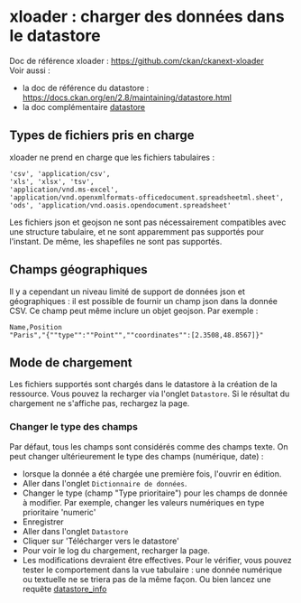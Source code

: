 # xloader : charger des données dans le datastore

Doc de référence xloader : https://github.com/ckan/ckanext-xloader  
Voir aussi : 
 * la doc de référence du datastore : https://docs.ckan.org/en/2.8/maintaining/datastore.html
 * la doc complémentaire [datastore](datastore.md)

## Types de fichiers pris en charge
xloader ne prend en charge que les fichiers tabulaires :   

    'csv', 'application/csv',
    'xls', 'xlsx', 'tsv',
    'application/vnd.ms-excel',
    'application/vnd.openxmlformats-officedocument.spreadsheetml.sheet',
    'ods', 'application/vnd.oasis.opendocument.spreadsheet'
    
 Les fichiers json et geojson ne sont pas nécessairement compatibles avec une structure tabulaire, et ne sont 
 apparemment pas supportés pour l'instant.
 De même, les shapefiles ne sont pas supportés.
 
 ## Champs géographiques
 
 Il y a cependant un niveau limité de support de données json et géographiques : il est possible de fournir un champ 
 json dans la donnée CSV.
Ce champ peut même inclure un objet geojson. Par exemple : 
```csv
Name,Position
"Paris","{""type"":""Point"",""coordinates"":[2.3508,48.8567]}"
```

## Mode de chargement
Les fichiers supportés sont chargés dans le datastore à la création de la ressource. Vous pouvez la recharger via 
l'onglet `Datastore`. Si le résultat du chargement ne s'affiche pas, rechargez la page.

### Changer le type des champs 
Par défaut, tous les champs sont considérés comme des champs texte. On peut changer ultérieurement le type des champs 
(numérique, date) : 
 * lorsque la donnée a été chargée une première fois, l'ouvrir en édition. 
 * Aller dans l'onglet `Dictionnaire de données`.
 * Changer le type (champ "Type prioritaire") pour les champs de donnée à modifier. Par exemple, changer les valeurs 
 numériques en type prioritaire 'numeric'
 * Enregistrer
 * Aller dans l'onglet `Datastore`
 * Cliquer sur 'Télécharger vers le datastore'
 * Pour voir le log du chargement, recharger la page.
 * Les modifications devraient être effectives. Pour le vérifier, vous pouvez tester le comportement dans la vue 
 tabulaire : une donnée numérique ou textuelle ne se triera pas de la même façon. Ou bien lancez une requête 
 [datastore_info](datastore/datastore_info.md)